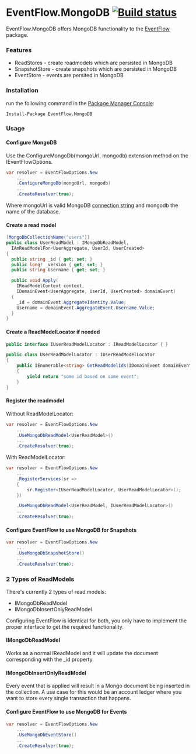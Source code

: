 # EventFlow.MongoDB [![Build status](https://ci.appveyor.com/api/projects/status/xt639wic13u6r41g?svg=true)](https://ci.appveyor.com/project/salda8/eventflow-mongodb)

EventFlow.MongoDB offers MongoDB functionality to the [EventFlow](https://github.com/eventflow/EventFlow) package.

### Features
* ReadStores - create readmodels which are persisted in MongoDB
* SnapshotStore - create snapshots which are persisted in MongoDB
* EventStore - events are persited in MongoDB

### Installation
run the following command in the [Package Manager Console](https://docs.nuget.org/docs/start-here/using-the-package-manager-console):

```Install-Package EventFlow.MongoDB```

### Usage
#### Configure MongoDB
Use the ConfigureMongoDb(mongoUrl, mongodb) extension method on the IEventFlowOptions.
```c#
var resolver = EventFlowOptions.New
    ...
    .ConfigureMongoDb(mongoUrl, mongodb)
    ...
    .CreateResolver(true);
```

Where mongoUrl is valid MongoDB [connection string](https://docs.mongodb.com/manual/reference/connection-string/) and mongodb the name of the database.

#### Create a read model
```c#
[MongoDbCollectionName("users")]
public class UserReadModel : IMongoDbReadModel,
  IAmReadModelFor<UserAggregate, UserId, UserCreated>
{   
  public string _id { get; set; }
  public long? _version { get; set; }
  public string Username { get; set; }

  public void Apply(
    IReadModelContext context,
    IDomainEvent<UserAggregate, UserId, UserCreated> domainEvent)
  {
    _id = domainEvent.AggregateIdentity.Value;
    Username = domainEvent.AggregateEvent.Username.Value;
  }
}
```
#### Create a ReadModelLocator if needed
```c#
public interface IUserReadModelLocator : IReadModelLocator { }

public class UserReadModelLocator : IUserReadModelLocator
{
    public IEnumerable<string> GetReadModelIds(IDomainEvent domainEvent)
    {
        yield return "some id based on some event";
    }
}
```
#### Register the readmodel
Without ReadModelLocator:
```c#
var resolver = EventFlowOptions.New
    ...
    .UseMongoDbReadModel<UserReadModel>()
    ...
    .CreateResolver(true);
```

With ReadModelLocator:
```c#
var resolver = EventFlowOptions.New
    ...
    .RegisterServices(sr =>
    {
        sr.Register<IUserReadModelLocator, UserReadModelLocator>();
    })

    .UseMongoDbReadModel<UserReadModel, IUserReadModelLocator>()
    ...
    .CreateResolver(true);
```
#### Configure EventFlow to use MongoDB for Snapshots
```c#
var resolver = EventFlowOptions.New
    ...
    .UseMongoDbSnapshotStore()
    ...
    .CreateResolver(true);
```
### 2 Types of ReadModels
There's currently 2 types of read models:
* IMongoDbReadModel
* IMongoDbInsertOnlyReadModel

Configuring EventFlow is identical for both, you only have to implement the proper interface to get the required functionality.

#### IMongoDbReadModel
Works as a normal IReadModel and it will update the document corresponding with the _id property.
#### IMongoDbInsertOnlyReadModel
Every event that is applied will result in a Mongo document being inserted in the collection. A use case for this would be an account ledger where you want to store every single transaction that happens.

#### Configure EventFlow to use MongoDB for Events
```c#
var resolver = EventFlowOptions.New
    ...
    .UseMongoDbEventStore()
    ...
    .CreateResolver(true);
```
